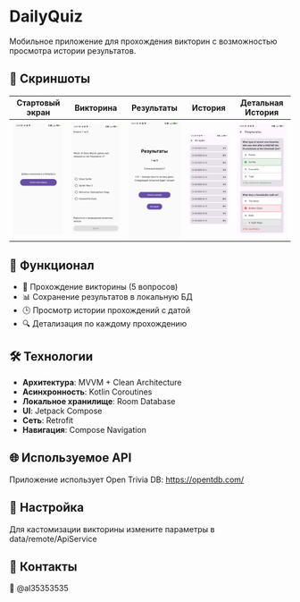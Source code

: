 # DailyQuiz

Мобильное приложение для прохождения викторин с возможностью просмотра истории результатов.

## 📱 Скриншоты

| Стартовый экран | Викторина | Результаты | История | Детальная История                                        |
|-----------------|-----------|------------|---------|----------------------------------------------------------|
| ![Start Screen](screenshots/start.png) | ![Quiz Screen](screenshots/quiz.png) | ![Results Screen](screenshots/results.png) | ![History Screen](screenshots/history.png) | ![Detail History Screen](screenshots/detail_history.png) |

## 📌 Функционал

- 🎯 Прохождение викторины (5 вопросов)
- 📊 Сохранение результатов в локальную БД
- 🕒 Просмотр истории прохождений с датой
- 🔍 Детализация по каждому прохождению

## 🛠 Технологии

- **Архитектура**: MVVM + Clean Architecture
- **Асинхронность**: Kotlin Coroutines
- **Локальное хранилище**: Room Database
- **UI**: Jetpack Compose
- **Сеть**: Retrofit
- **Навигация**: Compose Navigation

## 🌐 Используемое API
Приложение использует Open Trivia DB: https://opentdb.com/

## 🔧 Настройка
Для кастомизации викторины измените параметры в data/remote/ApiService

## 🤝 Контакты
📧 @al35353535
